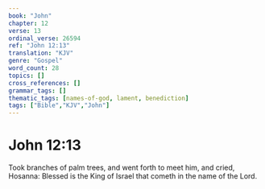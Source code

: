 ```yaml
---
book: "John"
chapter: 12
verse: 13
ordinal_verse: 26594
ref: "John 12:13"
translation: "KJV"
genre: "Gospel"
word_count: 28
topics: []
cross_references: []
grammar_tags: []
thematic_tags: [names-of-god, lament, benediction]
tags: ["Bible","KJV","John"]
---
```


# John 12:13

Took branches of palm trees, and went forth to meet him, and cried, Hosanna: Blessed is the King of Israel that cometh in the name of the Lord.
